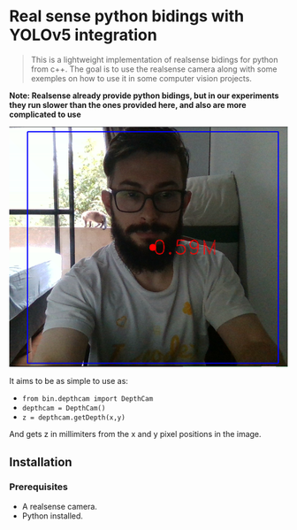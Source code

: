 # Real sense python bidings with YOLOv5 integration

 > This is a lightweight implementation of realsense bidings for python from c++. The goal is to use the realsense camera along with some exemples on how to use it in some computer vision projects. 
 
 **Note: Realsense already provide python bidings, but in our experiments they run slower than the ones provided here, and also are more complicated to use**
 
 ![pl](images/exemple.png) 

It aims to be as simple to use as:

- `from bin.depthcam import DepthCam` 
- `depthcam = DepthCam()`
- `z = depthcam.getDepth(x,y)`

And gets z in millimiters from the x and y pixel positions in the image.

## Installation
### Prerequisites
* A realsense camera.
* Python installed.


